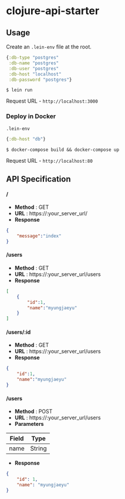 # clojure-api-starter

## Usage

Create an `.lein-env` file at the root.
```clj
{:db-type "postgres"
 :db-name "postgres"
 :db-user "postgres"
 :db-host "localhost"
 :db-password "postgres"}
```

```
$ lein run
```

Request URL - `http://localhost:3000`

### Deploy in Docker

`.lein-env`

```clj
{:db-host "db"}
 ```
```
$ docker-compose build && docker-compose up
```

Request URL - `http://localhost:80`

## API Specification

#### /

- **Method** : GET
- **URL** : https://:your_server_url/
- **Response**

```json
{
    "message":"index"
}
```


#### /users

- **Method** : GET
- **URL** : https://:your_server_url/users
- **Response**

```json
[
    {
        "id":1,
        "name":"myungjaeyu"
    }
]
```

#### /users/:id

- **Method** : GET
- **URL** : https://:your_server_url/users
- **Response**

```json
{
    "id":1,
    "name":"myungjaeyu"
}
```


#### /users

- **Method** : POST
- **URL** : https://:your_server_url/users
- **Parameters**

| Field | Type |
| ---- | ----------- |
| name | String |

- **Response**

```json
{
    "id": 1,
    "name": "myungjaeyu"
}
```